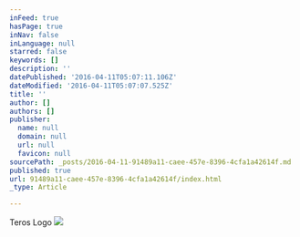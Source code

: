 ```yaml
---
inFeed: true
hasPage: true
inNav: false
inLanguage: null
starred: false
keywords: []
description: ''
datePublished: '2016-04-11T05:07:11.106Z'
dateModified: '2016-04-11T05:07:07.525Z'
title: ''
author: []
authors: []
publisher:
  name: null
  domain: null
  url: null
  favicon: null
sourcePath: _posts/2016-04-11-91489a11-caee-457e-8396-4cfa1a42614f.md
published: true
url: 91489a11-caee-457e-8396-4cfa1a42614f/index.html
_type: Article

---
```

Teros Logo
![](https://the-grid-user-content.s3-us-west-2.amazonaws.com/c0cefc79-3e99-4c49-88f1-6309ac725118.png)